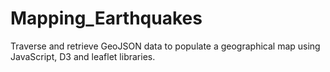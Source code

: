 # Mapping_Earthquakes
Traverse and retrieve GeoJSON data to populate a geographical map using JavaScript, D3 and leaflet libraries.

